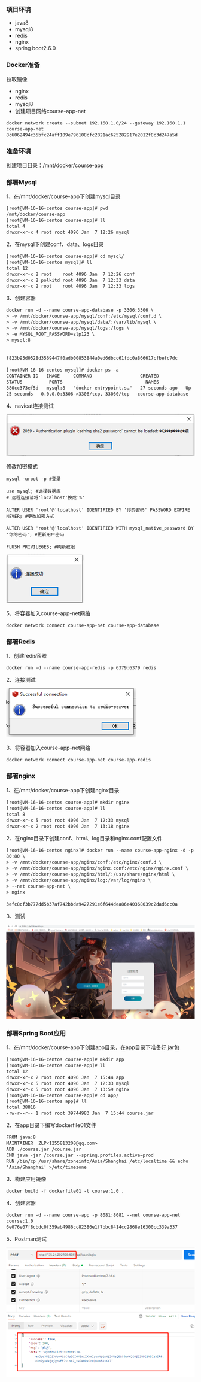 ### 项目环境

- java8
- mysql8
- redis
- nginx
- spring boot2.6.0



### Docker准备

拉取镜像

- nginx
- redis
- mysql8
- 创建项目网络course-app-net

```shell
docker network create --subnet 192.168.1.0/24 --gateway 192.168.1.1 course-app-net
8c6062494c35bfc24aff109e796108cfc2821ac625282917e2012f8c3d247a5d
```



### 准备环境

创建项目目录：/mnt/docker/course-app



### 部署Mysql

1、在/mnt/docker/course-app下创建mysql目录

```shell
[root@VM-16-16-centos course-app]# pwd
/mnt/docker/course-app
[root@VM-16-16-centos course-app]# ll
total 4
drwxr-xr-x 4 root root 4096 Jan  7 12:26 mysql

```

2、在mysql下创建conf、data、logs目录

```shell
[root@VM-16-16-centos course-app]# cd mysql/
[root@VM-16-16-centos mysql]# ll
total 12
drwxr-xr-x 2 root    root 4096 Jan  7 12:26 conf
drwxr-xr-x 2 polkitd root 4096 Jan  7 12:33 data
drwxr-xr-x 2 root    root 4096 Jan  7 12:33 logs
```

3、创建容器

```shell
docker run -d --name course-app-database -p 3306:3306 \
> -v /mnt/docker/course-app/mysql/conf:/etc/mysql/conf.d \
> -v /mnt/docker/course-app/mysql/data/:/var/lib/mysql \
> -v /mnt/docker/course-app/mysql/logs:/logs \
> -e MYSQL_ROOT_PASSWORD=zlp123 \
> mysql:8


f823b95d0528d3569447f0adb00853844a0ed6dbcc61fdc0a866617cfbefc7dc

[root@VM-16-16-centos mysql]# docker ps -a
CONTAINER ID   IMAGE     COMMAND                  CREATED          STATUS          PORTS                               NAMES
880cc373ef5d   mysql:8   "docker-entrypoint.s…"   27 seconds ago   Up 25 seconds   0.0.0.0:3306->3306/tcp, 33060/tcp   course-app-database
```

4、navicat连接测试

![image-20220107124343138](image/image-20220107124343138.png)

修改加密模式

```mysql
mysql -uroot -p #登录

use mysql; #选择数据库
# 远程连接请将'localhost'换成'%'

ALTER USER 'root'@'localhost' IDENTIFIED BY '你的密码' PASSWORD EXPIRE NEVER; #更改加密方式

ALTER USER 'root'@'localhost' IDENTIFIED WITH mysql_native_password BY '你的密码'; #更新用户密码

FLUSH PRIVILEGES; #刷新权限
```

![image-20220107124806255](image/image-20220107124806255.png)

5、将容器加入course-app-net网络

```shell
docker network connect course-app-net course-app-database
```





### 部署Redis

1、创建redis容器

```shell
docker run -d --name course-app-redis -p 6379:6379 redis
```

2、连接测试

![image-20220107131431754](image/image-20220107131431754.png)

3、将容器加入course-app-net网络

```shell
docker network connect course-app-net course-app-redis
```





### 部署nginx

1、在/mnt/docker/course-app下创建nginx目录

```shell
[root@VM-16-16-centos course-app]# mkdir nginx
[root@VM-16-16-centos course-app]# ll
total 8
drwxr-xr-x 5 root root 4096 Jan  7 12:33 mysql
drwxr-xr-x 2 root root 4096 Jan  7 13:18 nginx

```

2、在nginx目录下创建conf、html、log目录和nginx.conf配置文件

```shell
[root@VM-16-16-centos nginx]# docker run --name course-app-nginx -d -p 80:80 \
> -v /mnt/docker/course-app/nginx/conf:/etc/nginx/conf.d \
> -v /mnt/docker/course-app/nginx/nginx.conf:/etc/nginx/nginx.conf \
> -v /mnt/docker/course-app/nginx/html/:/usr/share/nginx/html \
> -v /mnt/docker/course-app/nginx/log:/var/log/nginx \
> --net course-app-net \
> nginx

3efc8cf3b777dd5b37af742bbda9427291e6f644dea86e40368039c2dad6cc0a

```

3、测试

![image-20220107161533791](image/image-20220107161533791.png)



### 部署Spring Boot应用

1、在/mnt/docker/course-app下创建app目录，在app目录下准备好.jar包

```shell
[root@VM-16-16-centos course-app]# mkdir app
[root@VM-16-16-centos course-app]# ll
total 12
drwxr-xr-x 2 root root 4096 Jan  7 15:44 app
drwxr-xr-x 5 root root 4096 Jan  7 12:33 mysql
drwxr-xr-x 5 root root 4096 Jan  7 13:59 nginx
[root@VM-16-16-centos course-app]# cd app/
[root@VM-16-16-centos app]# ll
total 38816
-rw-r--r-- 1 root root 39744983 Jan  7 15:44 course.jar
```

2、在app目录下编写dockerfile01文件

```shell
FROM java:8
MAINTAINER  ZLP<1255813208@qq.com>
ADD ./course.jar /course.jar
CMD java -jar /course.jar --spring.profiles.active=prod
RUN /bin/cp /usr/share/zoneinfo/Asia/Shanghai /etc/localtime && echo 'Asia/Shanghai' >/etc/timezone
```

3、构建应用镜像

```shell
docker build -f dockerfile01 -t course:1.0 .
```

4、创建容器

```shell
docker run -d --name course-app -p 8081:8081 --net course-app-net course:1.0
6e076e07f8cbdc0f359ab4986cc82386e1f7bbc8414cc2868e16300cc339a337
```

5、Postman测试

![image-20220107160230430](image/image-20220107160230430.png)



